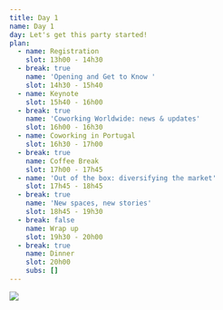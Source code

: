 ```yaml
---
title: Day 1
name: Day 1
day: Let's get this party started!
plan:
  - name: Registration
    slot: 13h00 - 14h30
  - break: true
    name: 'Opening and Get to Know '
    slot: 14h30 - 15h40
  - name: Keynote
    slot: 15h40 - 16h00
  - break: true
    name: 'Coworking Worldwide: news & updates'
    slot: 16h00 - 16h30
  - name: Coworking in Portugal
    slot: 16h30 - 17h00
  - break: true
    name: Coffee Break
    slot: 17h00 - 17h45
  - name: 'Out of the box: diversifying the market'
    slot: 17h45 - 18h45
  - break: true
    name: 'New spaces, new stories'
    slot: 18h45 - 19h30
  - break: false
    name: Wrap up
    slot: 19h30 - 20h00
  - break: true
    name: Dinner
    slot: 20h00
    subs: []
---
```

![](/media/uploads/6.png)
